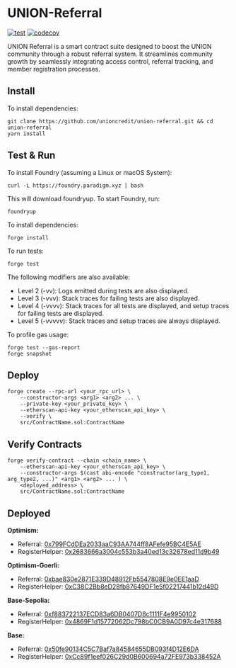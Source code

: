 # UNION-Referral

[![test](https://github.com/unioncredit/union-referral/actions/workflows/test.yml/badge.svg)](https://github.com/unioncredit/union-referral/actions/workflows/test.yml)
[![codecov](https://codecov.io/gh/unioncredit/union-referral/graph/badge.svg?token=F6XWY7TPDB)](https://codecov.io/gh/unioncredit/union-referral)

UNION Referral is a smart contract suite designed to boost the UNION community through a robust referral system. It streamlines community growth by seamlessly integrating access control, referral tracking, and member registration processes.

## Install

To install dependencies:

```
git clone https://github.com/unioncredit/union-referral.git && cd union-referral
yarn install
```

## Test & Run

To install Foundry (assuming a Linux or macOS System):

```
curl -L https://foundry.paradigm.xyz | bash
```

This will download foundryup. To start Foundry, run:

```
foundryup
```

To install dependencies:

```
forge install
```

To run tests:

```
forge test
```

The following modifiers are also available:

-   Level 2 (-vv): Logs emitted during tests are also displayed.
-   Level 3 (-vvv): Stack traces for failing tests are also displayed.
-   Level 4 (-vvvv): Stack traces for all tests are displayed, and setup traces for failing tests are displayed.
-   Level 5 (-vvvvv): Stack traces and setup traces are always displayed.

To profile gas usage:

```
forge test --gas-report
forge snapshot
```

## Deploy

```
forge create --rpc-url <your_rpc_url> \
    --constructor-args <arg1> <arg2> ... \
    --private-key <your_private_key> \
    --etherscan-api-key <your_etherscan_api_key> \
    --verify \
    src/ContractName.sol:ContractName
```

## Verify Contracts

```
forge verify-contract --chain <chain_name> \
    --etherscan-api-key <your_etherscan_api_key> \
    --constructor-args $(cast abi-encode "constructor(arg_type1, arg_type2, ...)" <arg1> <arg2> ... ) \
    <deployed_address> \
    src/ContractName.sol:ContractName
```

## Deployed

**Optimism:**

-   Referral: [0x799FCdDEa2033aaC93AA744ff8AFefe95BC4E5AE](https://optimistic.etherscan.io/address/0x799FCdDEa2033aaC93AA744ff8AFefe95BC4E5AE)
-   RegisterHelper: [0x2683666a3004c553b3a40ed13c32678ed11d9b49](https://optimistic.etherscan.io/address/0x2683666a3004c553b3a40ed13c32678ed11d9b49)

**Optimism-Goerli:**

-   Referral: [0xbae830e2871E339D48912Fb5547808E9e0EE1aaD](https://goerli-optimism.etherscan.io/address/0xbae830e2871E339D48912Fb5547808E9e0EE1aaD)
-   RegisterHelper: [0xC38C2Bb8eD28fb87649DF1e5f02217441b12d49D](https://goerli-optimism.etherscan.io/address/0xC38C2Bb8eD28fb87649DF1e5f02217441b12d49D)

**Base-Sepolia:**

-   Referral: [0xf883722137ECD83a6DB0407D8c1111F4e9950102](https://base-sepolia.blockscout.com/address/0xf883722137ECD83a6DB0407D8c1111F4e9950102)
-   RegisterHelper: [0x4869F1d15772062Dc798bC0CB9A0D97c4e317688](https://base-sepolia.blockscout.com/address/0x4869F1d15772062Dc798bC0CB9A0D97c4e317688)

**Base:**

-   Referral: [0x50fe90134C5C7Baf7a84584655DB093f4D12E6DA](https://basescan.org/address/0x50fe90134c5c7baf7a84584655db093f4d12e6da)
-   RegisterHelper: [0xCc89f1eef026C29d0B600694a72FE973b338452A](https://basescan.org/address/0xCc89f1eef026C29d0B600694a72FE973b338452A)
